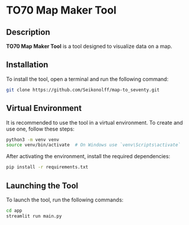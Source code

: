 # TO70 Map Maker Tool

## Description
**TO70 Map Maker Tool** is a tool designed to visualize data on a map.

## Installation
To install the tool, open a terminal and run the following command:
```bash
git clone https://github.com/Seikonolff/map-to_seventy.git
```

## Virtual Environment
It is recommended to use the tool in a virtual environment. To create and use one, follow these steps:
```bash
python3 -m venv venv
source venv/bin/activate  # On Windows use `venv\Scripts\activate`
```

After activating the environment, install the required dependencies:

```bash
pip install -r requirements.txt
```

## Launching the Tool
To launch the tool, run the following commands:
```bash
cd app
streamlit run main.py
```